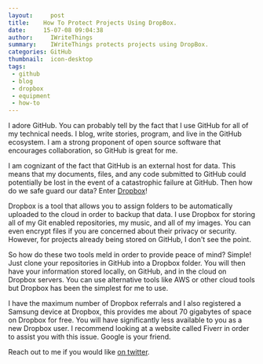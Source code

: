 ```yaml
---
layout:     post
title:	  How To Protect Projects Using DropBox.
date:	  15-07-08 09:04:38
author:     IWriteThings
summary:    IWriteThings protects projects using DropBox.
categories: GitHub
thumbnail:  icon-desktop
tags:
 - github
 - blog
 - dropbox
 - equipment
 - how-to
---
```


I adore GitHub. You can probably tell by the fact that I use GitHub for
all of my technical needs. I blog, write stories, program, and live in
the GitHub ecosystem. I am a strong proponent of open source software
that encourages collaboration, so GitHub is great for me.

I am cognizant of the fact that GitHub is an external host for data.
This means that my documents, files, and any code submitted to GitHub
could potentially be lost in the event of a catastrophic failure at
GitHub. Then how do we safe guard our data? Enter [Dropbox][01]!

Dropbox is a tool that allows you to assign folders to be automatically
uploaded to the cloud in order to backup that data. I use Dropbox for
storing all of my Git enabled repositories, my music, and all of my
images. You can even encrypt files if you are concerned about their
privacy or security. However, for projects already being stored on
GitHub, I don't see the point.

So how do these two tools meld in order to provide peace of mind?
Simple! Just clone your repositories in GitHub into a Dropbox folder.
You will then have your information stored locally, on GitHub, and in
the cloud on Dropbox servers. You can use alternative tools like AWS or
other cloud tools but Dropbox has been the simplest for me to use.

I have the maximum number of Dropbox referrals and I also registered a
Samsung device at Dropbox, this provides me about 70 gigabytes of space
on Dropbox for free. You will have significantly less available to you
as a new Dropbox user. I recommend looking at a website called Fiverr in
order to assist you with this issue. Google is your friend.

Reach out to me if you would like [on twitter][99].

[01]: https://www.dropbox.com/
[99]: https://www.twitter.com/realtarotgamer/
